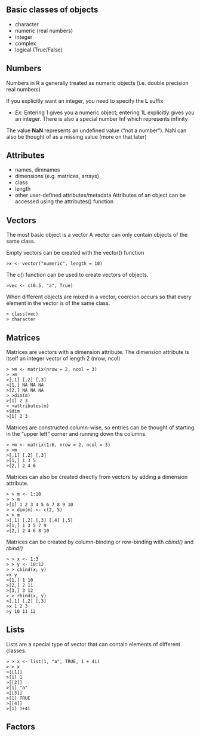 ## Basic classes of objects
* character
* numeric (real numbers)
* integer
* complex
* logical (True/False)

## Numbers
Numbers in R a generally treated as numeric objects (i.e. double precision real numbers)

If you explicitly want an integer, you need to specify the **L** suffix 

* *Ex:* Entering 1 gives you a numeric object; entering 1L explicitly gives you an integer.
There is also a special number Inf which represents infinity

The value **NaN** represents an undefined value (“not a number”). NaN can also be thought of as a missing value (more on that later)

## Attributes 
* names, dimnames
* dimensions (e.g. matrices, arrays)
* class
* length
* other user-defined attributes/metadata
Attributes of an object can be accessed using the attributes() function

## Vectors
The most basic object is a vector
A vector can only contain objects of the same class.

Empty vectors can be created with the vector() function

    >x <- vector("numeric", length = 10)

The  c() function can be used to create vectors of objects.

    >vec <- c(0.5, "a", True) 
When different objects are mixed in a vector, coercion occurs so that every element in the vector is of the same class.

    > class(vec)
    > character
    
## Matrices

Matrices are vectors with a dimension attribute. The dimension attribute is itself an integer vector of length 2 (nrow, ncol)

    > >m <- matrix(nrow = 2, ncol = 3)
    > >m
    >[,1] [,2] [,3]
    >[1,] NA NA NA
    >[2,] NA NA NA
    > >dim(m)
    >[1] 2 3
    > >attributes(m)
    >$dim
    >[1] 2 3
    

Matrices are constructed column-wise, so entries can be thought of starting in the “upper left” corner and running down the columns.

    > >m <- matrix(1:6, nrow = 2, ncol = 3)
    > >m
    >[,1] [,2] [,3]
    >[1,] 1 3 5
    >[2,] 2 4 6  
    
Matrices can also be created directly from vectors by adding a dimension attribute.

    > > m <- 1:10
    > > m
    >[1] 1 2 3 4 5 6 7 8 9 10
    > > dim(m) <- c(2, 5)
    > > m
    >[,1] [,2] [,3] [,4] [,5]
    >[1,] 1 3 5 7 9
    >[2,] 2 4 6 8 10
    
Matrices can be created by column-binding or row-binding with  *cbind()* and  *rbind()*

    > > x <- 1:3
    > > y <- 10:12
    > > cbind(x, y)
    >x y
    >[1,] 1 10
    >[2,] 2 11
    >[3,] 3 12
    > > rbind(x, y)
    >[,1] [,2] [,3]
    >x 1 2 3
    >y 10 11 12
    

## Lists

Lists are a special type of vector that can contain elements of different classes.

    > > x <- list(1, "a", TRUE, 1 + 4i)
    > > x
    >[[1]]
    >[1] 1
    >[[2]]
    >[1] "a"
    >[[3]]
    >[1] TRUE
    >[[4]]
    >[1] 1+4i
    
## Factors

